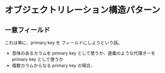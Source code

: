 # オブジェクトリレーション構造パターン

## 一意フィールド
これは単に、primary key を フィールドにしようという話。
- 意味のあるカラムを primary key として使うか、連番のような代理きーを primary key として使うか
- 複数カラムからなる primary key の場合、
<!--stackedit_data:
eyJoaXN0b3J5IjpbMzcwNzM5MDUwXX0=
-->